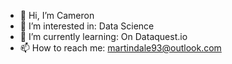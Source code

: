 - 👋 Hi, I’m Cameron
- 👀 I’m interested in: Data Science
- 🌱 I’m currently learning: On Dataquest.io
- 📫 How to reach me: martindale93@outlook.com 

<!---
cam93/cam93 is a ✨ special ✨ repository because its `README.md` (this file) appears on your GitHub profile.
You can click the Preview link to take a look at your changes.
--->
